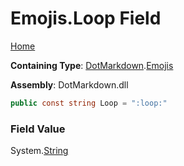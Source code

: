 # Emojis\.Loop Field

[Home](../../../README.md)

**Containing Type**: [DotMarkdown](../../README.md)\.[Emojis](../README.md)

**Assembly**: DotMarkdown\.dll

```csharp
public const string Loop = ":loop:"
```

### Field Value

System\.[String](https://docs.microsoft.com/en-us/dotnet/api/system.string)